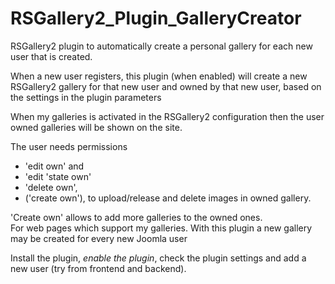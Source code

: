 # RSGallery2_Plugin_GalleryCreator
RSGallery2 plugin to automatically create a personal gallery for each new user that is created.

When a new user registers, this plugin (when enabled) will create a new RSGallery2 gallery for that new user and owned by that new user, based on the settings in the plugin parameters

When my galleries is activated in the RSGallery2 configuration then the user owned galleries will be shown on the site.

The user needs permissions
* 'edit own' and
* 'edit 'state own'
* 'delete own',
* ('create own'),
to upload/release and delete images in owned gallery.

'Create own' allows to add more galleries to the owned ones.  
For web pages which support my galleries. With this plugin a new gallery may be created for every new Joomla user

Install the plugin, *enable the plugin*, check the plugin settings and add
a new user (try from frontend and backend).
